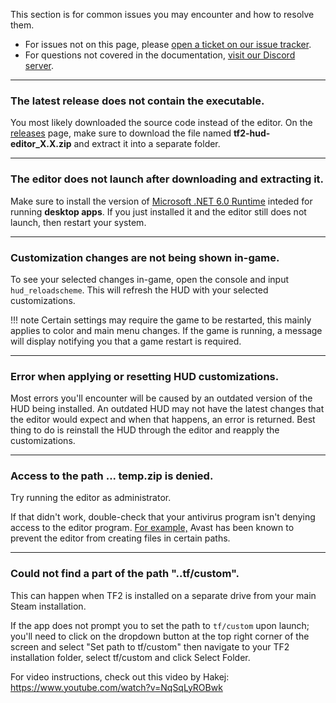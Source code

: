 This section is for common issues you may encounter and how to resolve them.

* For issues not on this page, please [open a ticket on our issue tracker][issues-link].
* For questions not covered in the documentation, [visit our Discord server][discord-link].

---

### The latest release does not contain the executable.
You most likely downloaded the source code instead of the editor. On the [releases][releases-link] page, make sure to download the file named **tf2-hud-editor_X.X.zip** and extract it into a separate folder.

---

### The editor does not launch after downloading and extracting it.
Make sure to install the version of [Microsoft .NET 6.0 Runtime][runtime-link] inteded for running **desktop apps**. If you just installed it and the editor still does not launch, then restart your system.

---

### Customization changes are not being shown in-game.
To see your selected changes in-game, open the console and input `hud_reloadscheme`. This will refresh the HUD with your selected customizations.

!!! note
    Certain settings may require the game to be restarted, this mainly applies to color and main menu changes. If the game is running, a message will display notifying you that a game restart is required.

---

### Error when applying or resetting HUD customizations.
Most errors you'll encounter will be caused by an outdated version of the HUD being installed. An outdated HUD may not have the latest changes that the editor would expect and when that happens, an error is returned. Best thing to do is reinstall the HUD through the editor and reapply the customizations.

---

### Access to the path ... temp.zip is denied.
Try running the editor as administrator.

If that didn't work, double-check that your antivirus program isn't denying access to the editor program. [For example,][example-avast-issue] Avast has been known to prevent the editor from creating files in certain paths.

---

### Could not find a part of the path "..tf/custom".
This can happen when TF2 is installed on a separate drive from your main Steam installation.

If the app does not prompt you to set the path to `tf/custom` upon launch; you'll need to click on the dropdown button at the top right corner of the screen and select "Set path to tf/custom" then navigate to your TF2 installation folder, select tf/custom and click Select Folder.

For video instructions, check out this video by Hakej: https://www.youtube.com/watch?v=NqSqLyROBwk

<!-- MARKDOWN LINKS -->
[issues-link]: https://github.com/CriticalFlaw/TF2HUD.Editor/issues
[discord-link]: https://discord.gg/hTdtK9vBhE
[releases-link]: https://github.com/CriticalFlaw/TF2HUD.Editor/releases
[runtime-link]: https://dotnet.microsoft.com/download/dotnet/6.0/runtime
[example-avast-issue]: https://github.com/CriticalFlaw/TF2HUD.Editor/issues/107
